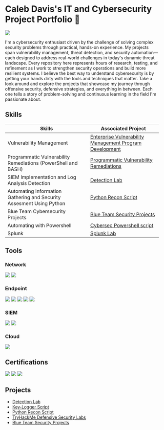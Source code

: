 # Caleb Davis's IT and Cybersecurity Project Portfolio 🔐
<a href="https://www.linkedin.com/in/calebmdavis"><img src="https://img.shields.io/badge/-LinkedIn-0072b1?&style=for-the-badge&logo=linkedin&logoColor=white" /></a>

I'm a cybersecurity enthusiast driven by the challenge of solving complex security problems through practical, hands-on experience. My projects span vulnerability management, threat detection, and security automation—each designed to address real-world challenges in today's dynamic threat landscape.
Every repository here represents hours of research, testing, and refinement as I work to strengthen security operations and build more resilient systems. I believe the best way to understand cybersecurity is by getting your hands dirty with the tools and techniques that matter.
Take a look around and explore the projects that showcase my journey through offensive security, defensive strategies, and everything in between. Each one tells a story of problem-solving and continuous learning in the field I'm passionate about.

## Skills

| Skills                                           | Associated Project           |
|-------------------------------------------------|------------------------------|
| Vulnerability Management                        | <a href="https://github.com/Cmdavis14/vulnerability-management-program">Enterprise Vulnerability Management Program Development
| Programmatic Vulnerability Remediations (PowerShell and BASH) | <a href="https://github.com/Cmdavis14/programmatic-vulnerability-remediations">Programmatic Vulnerability Remediations</a>
| SIEM Implementation and Log Analysis	Detection | <a href="https://github.com/Cmdavis14/Detection-Lab/tree/main">Detection Lab</a>
| Automating Information Gathering and Security Assesment Using Python            |  <a href="https://github.com/Cmdavis14/Python-Recon-Script/tree/main">Python Recon Script</a>
| Blue Team Cybersecurity Projects                | <a href="https://github.com/Cmdavis14/BLUETEAM_PROJECTS/blob/main/README.md">Blue Team Security Projects</a>
| Automating with Powershell                      | <a href="https://github.com/Cmdavis14/InfoSec_PowerShell_Scripts/blob/main/README.md">Cybersec Powershell script</a>
| Splunk                                          | <a href="https://github.com/Cmdavis14/BLUETEAM_PROJECTS/tree/main/Splunk_Labs">Splunk Lab</a> 
## Tools

### Network
<div>
    <img src="https://img.shields.io/badge/-Packet%20Tracer-007ACC?&style=for-the-badge&logo=Cisco&logoColor=white" />
    <img src="https://img.shields.io/badge/-Wireshark-1679A7?&style=for-the-badge&logo=Wireshark&logoColor=white" />
</div>

### Endpoint
<div>
    <img src="https://img.shields.io/badge/-CrowdStrike-00A3E0?&style=for-the-badge&logo=CrowdStrike&logoColor=white" />
    <img src="https://img.shields.io/badge/-Tenable-00C176?&style=for-the-badge&logo=tenable&logoColor=white" />
    <img src="https://img.shields.io/badge/-Cortex-FF5C00?&style=for-the-badge&logo=Palo%20Alto%20Networks&logoColor=white" />
    <img src="https://img.shields.io/badge/-AlienVault-FF5B00?&style=for-the-badge&logo=AlienVault&logoColor=white" />
    <img src="https://img.shields.io/badge/-Carbon%20Black-008C9E?&style=for-the-badge&logo=VMware&logoColor=white" />
</div>

### SIEM
<div>
    <img src="https://img.shields.io/badge/-Elastic-005571?&style=for-the-badge&logo=Elastic&logoColor=white" />
    <img src="https://img.shields.io/badge/-Splunk-FF7300?&style=for-the-badge&logo=Splunk&logoColor=white" />
</div>

### Cloud
<div>
    <img src="https://img.shields.io/badge/-AWS%20Cloud-FF9900?&style=for-the-badge&logo=Amazon%20AWS&logoColor=white" />
</div>

## Certifications
<div>
    <img src="https://img.shields.io/badge/-Security%2B%20701-FF0000?&style=for-the-badge&logo=CompTIA&logoColor=white" />
    <img src="https://img.shields.io/badge/-CySA%2B%20CS0--003-FF0000?&style=for-the-badge&logo=CompTIA&logoColor=white" />
    <img src="https://img.shields.io/badge/-Blue%20Team%20Level%201%20Cert-1A5D99?&style=for-the-badge&logo=Security&logoColor=white" />
<div>


    
## Projects
- <a href="https://github.com/Cmdavis14/Detection-Lab/tree/main">Detection Lab</a>
- <a href="https://github.com/Cmdavis14/Key-Logger">Key-Logger Script</a>
- <a href="https://github.com/Cmdavis14/Python-Recon-Script/tree/main">Python Recon Script</a>
- <a href="https://github.com/Cmdavis14/TryHackMe-Projects">TryHackMe Defensive Security Labs</a>
- <a href="https://github.com/Cmdavis14/BLUETEAM_PROJECTS/blob/main/README.md">Blue Team Security Projects</a>
